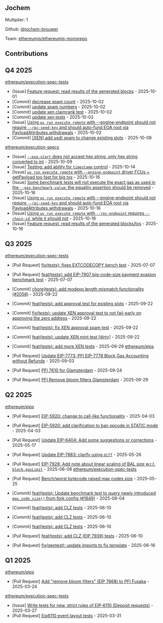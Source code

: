 
## Jochem
Multiplier: 1

Github: [@jochem-brouwer](https://github.com/jochem-brouwer)

Team: [ethereumjs/ethereumjs-monorepo](https://github.com/ethereumjs/ethereumjs-monorepo/pulls?q=is%3Apr+author%3Ajochem-brouwer+)

## Contributions

## Q4 2025


[ethereum/execution-spec-tests](https://github.com/ethereum/execution-spec-tests)
* [Issue] [Feature request: read results of the generated blocks](https://github.com/ethereum/execution-spec-tests/issues/2241) - 2025-10-01
* [Commit] [decrease spam count](https://github.com/ethereum/execution-spec-tests/commit/978f168e1984d7eb6253fdfa3047a78924daac9c) - 2025-10-02
* [Commit] [update spam numbers](https://github.com/ethereum/execution-spec-tests/commit/23f3ad140c238edd2418c7a680d2e5984a10aeb4) - 2025-10-02
* [Commit] [update xen claimrank test](https://github.com/ethereum/execution-spec-tests/commit/c1796f517adc1ee228dcdb1b82bd1c64b532a10d) - 2025-10-02
* [Commit] [update xen tests](https://github.com/ethereum/execution-spec-tests/commit/21fdf9c6c1ce5fc8d347881e767d99e20c505a71) - 2025-10-02
* [Issue] [Using `uv run execute remote` with --engine-endpoint should not require `--rpc-seed-key` and should auto-fund EOA root via PayloadAttributes.withdrawals](https://github.com/ethereum/execution-spec-tests/issues/2247) - 2025-10-02
* [Commit] [[XEN] add usdt spam to change existing slots](https://github.com/ethereum/execution-spec-tests/commit/660d402ea417a4dd7e7b0129482d3e158dc58ae9) - 2025-10-08

[ethereum/execution-specs](https://github.com/ethereum/execution-specs)
* [Issue] [`--eoa-start` does not accept hex string, only hex string converted to int](https://github.com/ethereum/execution-specs/issues/1475) - 2025-10-09
* [Issue] [Testing: add ability for `timestamp` control](https://github.com/ethereum/execution-specs/issues/1601) - 2025-10-14
* [Issue] [`uv run execute remote` with `--engine-endpoint` driver FCUs + getPayload too fast for big txs](https://github.com/ethereum/execution-specs/issues/1622) - 2025-10-16
* [Issue] [Some benchmark tests will not execute the exact gas as used in the `--gas-benchmark-value`: the equality assertion should be removed](https://github.com/ethereum/execution-specs/issues/1621) - 2025-10-16
* [Issue] [Using `uv run execute remote` with --engine-endpoint should not require `--rpc-seed-key` and should auto-fund EOA root via PayloadAttributes.withdrawals](https://github.com/ethereum/execution-specs/issues/1620) - 2025-10-16
* [Issue] [Using `uv run execute remote` with `--rpc-endpoint` requires `--chain-id`, while it should not](https://github.com/ethereum/execution-specs/issues/1619) - 2025-10-16
* [Issue] [Feature request: read results of the generated blocks/txs](https://github.com/ethereum/execution-specs/issues/1618) - 2025-10-16
## Q3 2025


[ethereum/execution-spec-tests](https://github.com/ethereum/execution-spec-tests)
* [Pull Request] [fix(tests): fixes EXTCODECOPY bench test](https://github.com/ethereum/execution-spec-tests/pull/1865) - 2025-07-07
* [Pull Request] [feat(tests): add EIP-7907 big-code-size payment evasion benchmark test](https://github.com/ethereum/execution-spec-tests/pull/1864) - 2025-07-07

* [Commit] [chore(tests): add modexp length mismatch functionality (#2058)](https://github.com/ethereum/execution-spec-tests/commit/5c5167bf396539dafc89a68b39e169783e7be56a) - 2025-09-22
* [Commit] [feat(tests): add approval test for existing slots](https://github.com/ethereum/execution-spec-tests/commit/ea1822f448d09caac5bf6370f9c1f0bff4ef885c) - 2025-09-22
* [Commit] [fix(tests): update XEN approval test to not fail-early on approving the zero address](https://github.com/ethereum/execution-spec-tests/commit/13231ba464d6caa68cddb5e7a3e5b03544eba97c) - 2025-09-22
* [Commit] [feat(tests): fix XEN approval spam test](https://github.com/ethereum/execution-spec-tests/commit/9b37833c7b0f06dd5b35aca5026f8d622d82e29d) - 2025-09-22
* [Commit] [feat(tests): update XEN mint test [dirty]](https://github.com/ethereum/execution-spec-tests/commit/a40021243d1db3c8be703407e1e8ce6ac7a5b34b) - 2025-09-22
* [Commit] [feat(tests): add more XEN tests](https://github.com/ethereum/execution-spec-tests/commit/8acd12b7bc768183580292ab2345e43b2b07c9da) - 2025-09-29
[ethereum/eips](https://github.com/ethereum/eips)
* [Pull Request] [Update EIP-7773: PFI EIP-7778 Block Gas Accounting without Refunds](https://github.com/ethereum/EIPs/pull/10273) - 2025-09-03
* [Pull Request] [PFI 7610 for Glamsterdam](https://github.com/ethereum/EIPs/pull/10388) - 2025-09-24
* [Pull Request] [PFI Remove bloom filters Glamsterdam](https://github.com/ethereum/EIPs/pull/10452) - 2025-09-29
## Q2 2025


[ethereum/eips](https://github.com/ethereum/eips)
* [Pull Request] [EIP-5920: change to call-like functionality](https://github.com/ethereum/EIPs/pull/9590) - 2025-04-03
* [Pull Request] [EIP-5920: add clarification to ban opcode in STATIC mode](https://github.com/ethereum/EIPs/pull/9589) - 2025-04-03
* [Pull Request] [Update EIP-6404: Add some suggestions or corrections](https://github.com/ethereum/EIPs/pull/9788) - 2025-05-17

* [Pull Request] [Update EIP-7883: clarify using `diff`](https://github.com/ethereum/EIPs/pull/9828) - 2025-05-26
* [Pull Request] [EIP-7928: Add note about linear scaling of BAL size w.r.t. `block.gasLimit`](https://github.com/ethereum/EIPs/pull/9873) - 2025-06-08
[ethereum/execution-spec-tests](https://github.com/ethereum/execution-spec-tests)
* [Pull Request] [Bench/worst bytecode raised max codes size](https://github.com/ethereum/execution-spec-tests/pull/1649) - 2025-05-25
* [Commit] [feat(tests): Update benchmark test to query newly introduced `max_code_size()` from fork config (#1649)](https://github.com/ethereum/execution-spec-tests/commit/ee9b84d9b03de5711242edb26b774c69cbcde769) - 2025-06-04
* [Commit] [feat(tests): add CLZ tests](https://github.com/ethereum/execution-spec-tests/commit/ac3c93e1e127b324511adf799b1980204504252b) - 2025-06-10
* [Commit] [feat(tests): add CLZ tests](https://github.com/ethereum/execution-spec-tests/commit/e7b9c3edc48e68e8d522b1581d4c6428b247ef6c) - 2025-06-10
* [Commit] [feat(tests): add CLZ tests](https://github.com/ethereum/execution-spec-tests/commit/157e2502f001270cf3e22ca3b5e1115e7a382022) - 2025-06-10
* [Pull Request] [feat(tests): add CLZ (EIP 7939) tests](https://github.com/ethereum/execution-spec-tests/pull/1733) - 2025-06-10
* [Pull Request] [fix(gentest): update imports to fix template](https://github.com/ethereum/execution-spec-tests/pull/1751) - 2025-06-16
## Q1 2025

[ethereum/eips](https://github.com/ethereum/eips)
* [Pull Request] [Add "remove bloom filters" (EIP 7668) to PFI Fusaka](https://github.com/ethereum/EIPs/pull/9524) - 2025-03-24

[ethereum/execution-spec-tests](https://github.com/ethereum/execution-spec-tests)
* [Issue] [Write tests for new, strict rules of EIP-6110 (Deposit requests)](https://github.com/ethereum/execution-spec-tests/issues/1360) - 2025-03-27
* [Pull Request] [Eip6110 event layout tests](https://github.com/ethereum/execution-spec-tests/pull/1371) - 2025-03-31
